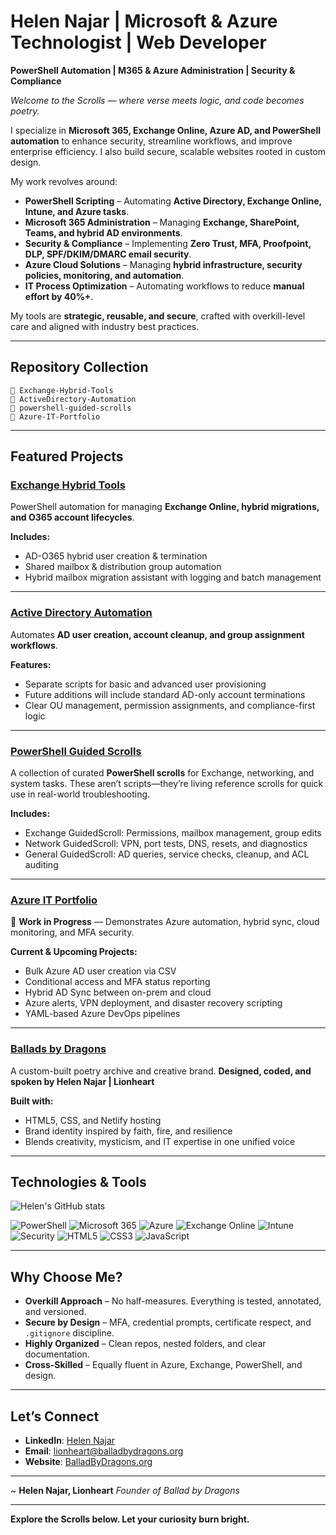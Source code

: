 # Helen Najar | Microsoft & Azure Technologist | Web Developer

**PowerShell Automation | M365 & Azure Administration | Security & Compliance**

*Welcome to the Scrolls — where verse meets logic, and code becomes poetry.*

I specialize in **Microsoft 365, Exchange Online, Azure AD, and PowerShell automation** to enhance security, streamline workflows, and improve enterprise efficiency. I also build secure, scalable websites rooted in custom design.

My work revolves around:

* **PowerShell Scripting** – Automating **Active Directory, Exchange Online, Intune, and Azure tasks**.
* **Microsoft 365 Administration** – Managing **Exchange, SharePoint, Teams, and hybrid AD environments**.
* **Security & Compliance** – Implementing **Zero Trust, MFA, Proofpoint, DLP, SPF/DKIM/DMARC email security**.
* **Azure Cloud Solutions** – Managing **hybrid infrastructure, security policies, monitoring, and automation**.
* **IT Process Optimization** – Automating workflows to reduce **manual effort by 40%+**.

My tools are **strategic, reusable, and secure**, crafted with overkill-level care and aligned with industry best practices.

---

## Repository Collection

```
📁 Exchange-Hybrid-Tools
📁 ActiveDirectory-Automation
📁 powershell-guided-scrolls
📁 Azure-IT-Portfolio
```

---

## Featured Projects

### [Exchange Hybrid Tools](https://github.com/balladbydragons/Exchange-Hybrid-Tools)

PowerShell automation for managing **Exchange Online, hybrid migrations, and O365 account lifecycles**.

**Includes:**

* AD-O365 hybrid user creation & termination
* Shared mailbox & distribution group automation
* Hybrid mailbox migration assistant with logging and batch management

---

### [Active Directory Automation](https://github.com/balladbydragons/ActiveDirectory-Automation)

Automates **AD user creation, account cleanup, and group assignment workflows**.

**Features:**

* Separate scripts for basic and advanced user provisioning
* Future additions will include standard AD-only account terminations
* Clear OU management, permission assignments, and compliance-first logic

---

### [PowerShell Guided Scrolls](https://github.com/balladbydragons/powershell-guided-scrolls)

A collection of curated **PowerShell scrolls** for Exchange, networking, and system tasks.
These aren’t scripts—they’re living reference scrolls for quick use in real-world troubleshooting.

**Includes:**

* Exchange GuidedScroll: Permissions, mailbox management, group edits
* Network GuidedScroll: VPN, port tests, DNS, resets, and diagnostics
* General GuidedScroll: AD queries, service checks, cleanup, and ACL auditing

---

### [Azure IT Portfolio](https://github.com/balladbydragons/Azure-IT-Portfolio)

🚧 **Work in Progress** — Demonstrates Azure automation, hybrid sync, cloud monitoring, and MFA security.

**Current & Upcoming Projects:**

* Bulk Azure AD user creation via CSV
* Conditional access and MFA status reporting
* Hybrid AD Sync between on-prem and cloud
* Azure alerts, VPN deployment, and disaster recovery scripting
* YAML-based Azure DevOps pipelines

---

### [Ballads by Dragons](https://www.balladbydragons.org/)

A custom-built poetry archive and creative brand.
**Designed, coded, and spoken by Helen Najar | Lionheart**

**Built with:**

* HTML5, CSS, and Netlify hosting
* Brand identity inspired by faith, fire, and resilience
* Blends creativity, mysticism, and IT expertise in one unified voice

---

## Technologies & Tools

![Helen's GitHub stats](https://github-readme-stats.vercel.app/api?username=balladbydragons\&show_icons=true)

![PowerShell](https://img.shields.io/badge/-PowerShell-blue)
![Microsoft 365](https://img.shields.io/badge/-Microsoft%20365-blue)
![Azure](https://img.shields.io/badge/-Azure-blue)
![Exchange Online](https://img.shields.io/badge/-Exchange%20Online-blue)
![Intune](https://img.shields.io/badge/-Intune-blue)
![Security](https://img.shields.io/badge/-Security-green)
![HTML5](https://img.shields.io/badge/-HTML5-E34F26?logo=html5\&logoColor=white)
![CSS3](https://img.shields.io/badge/-CSS3-1572B6?logo=css3\&logoColor=white)
![JavaScript](https://img.shields.io/badge/-JavaScript-F7DF1E?logo=javascript\&logoColor=black)

---

## Why Choose Me?

* **Overkill Approach** – No half-measures. Everything is tested, annotated, and versioned.
* **Secure by Design** – MFA, credential prompts, certificate respect, and `.gitignore` discipline.
* **Highly Organized** – Clean repos, nested folders, and clear documentation.
* **Cross-Skilled** – Equally fluent in Azure, Exchange, PowerShell, and design.

---

## Let’s Connect

* **LinkedIn**: [Helen Najar](https://www.linkedin.com/in/helen-najar)
* **Email**: [lionheart@balladbydragons.org](mailto:lionheart@balladbydragons.org)
* **Website**: [BalladByDragons.org](https://www.balladbydragons.org/)

---

~ **Helen Najar, Lionheart**
*Founder of Ballad by Dragons*

---

**Explore the Scrolls below. Let your curiosity burn bright.**